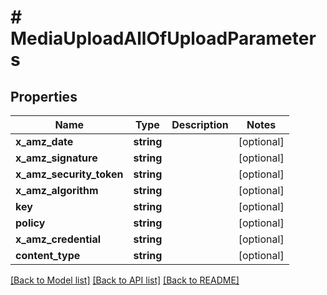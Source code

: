 # # MediaUploadAllOfUploadParameters

## Properties

Name | Type | Description | Notes
------------ | ------------- | ------------- | -------------
**x_amz_date** | **string** |  | [optional]
**x_amz_signature** | **string** |  | [optional]
**x_amz_security_token** | **string** |  | [optional]
**x_amz_algorithm** | **string** |  | [optional]
**key** | **string** |  | [optional]
**policy** | **string** |  | [optional]
**x_amz_credential** | **string** |  | [optional]
**content_type** | **string** |  | [optional]

[[Back to Model list]](../../README.md#models) [[Back to API list]](../../README.md#endpoints) [[Back to README]](../../README.md)

